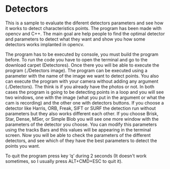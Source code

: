 # Detectors
This is a sample to evaluate the diferent detectors parameters and see how it works to detect characteristics points. The program has been made with opencv and C++. The main goal are help people to find the optimal detector and parameters to detect what they want and show you how some detectors works implanted in opencv.


The program has to be executed by console, you must build the program before. To run the code you have to open the terminal and go to the download carpet (Detectores). Once there you will be able to execute the program (./Detectors image).
The program can be executed using a parameter with the name of the image we want to detect points. You also can execute the program with your camera without adding any argument (./Detectors). The think is if you already have the photos or not. In both cases the program is going to be detecting points in a loop and you will see two windows, one with the image (what you put in the argument or what the cam is recording) and the other one with detectors buttons. If you choose a detector like Harris, ORB, Freak, SIFT or SURF the detection run without parameters but they also works different each other. If you choose Brisk, Star, Dense, MSer, or Simple Blob you will see one more window with the parameters of the detector you choose. You can modify this parameters using the tracks Bars and this values will be appearing in the terminal screen. Now you will be able to check the parameters of the different detectors, and see which of they have the best parameters to detect the points you want. 

To quit the program press key ‘q’ during 2 seconds (It doesn't work sometimes, so I usually press ALT+CMD+ESC to quit it).
